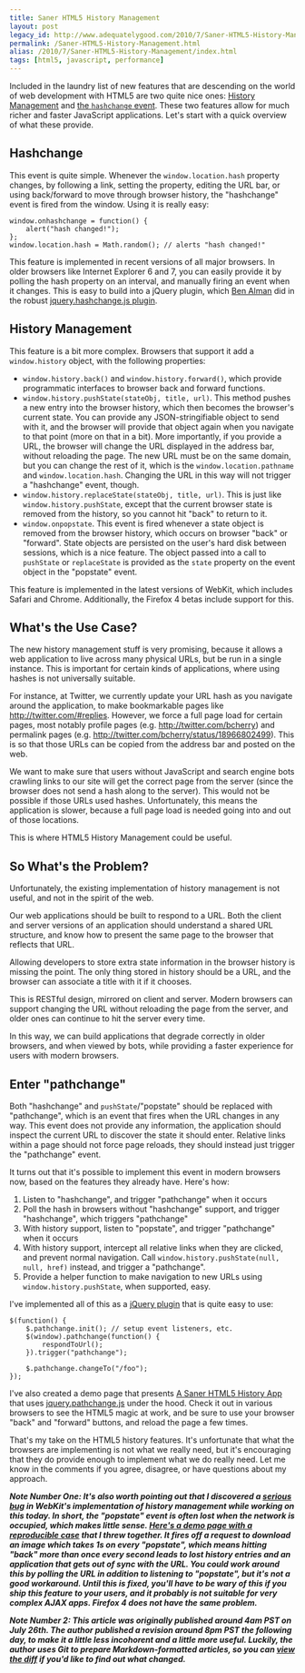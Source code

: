 ```yaml
---
title: Saner HTML5 History Management
layout: post
legacy_id: http://www.adequatelygood.com/2010/7/Saner-HTML5-History-Management
permalink: /Saner-HTML5-History-Management.html
alias: /2010/7/Saner-HTML5-History-Management/index.html
tags: [html5, javascript, performance]
---
```


Included in the laundry list of new features that are descending on the world of web development with HTML5 are two quite nice ones:  [History Management](https://developer.mozilla.org/en/DOM/Manipulating_the_browser_history) and [the `hashchange` event](https://developer.mozilla.org/en/DOM/window.onhashchange).  These two features allow for much richer and faster JavaScript applications.  Let's start with a quick overview of what these provide.

## Hashchange

This event is quite simple.  Whenever the `window.location.hash` property changes, by following a link, setting the property, editing the URL bar, or using back/forward to move through browser history, the "hashchange" event is fired from the window.  Using it is really easy:

	
	window.onhashchange = function() {
		alert("hash changed!");
	};
	window.location.hash = Math.random(); // alerts "hash changed!"

This feature is implemented in recent versions of all major browsers.  In older browsers like Internet Explorer 6 and 7, you can easily provide it by polling the hash property on an interval, and manually firing an event when it changes.  This is easy to build into a jQuery plugin, which [Ben Alman](http://benalman.com/) did in the robust [jquery.hashchange.js plugin](http://benalman.com/projects/jquery-hashchange-plugin/).

## History Management

This feature is a bit more complex.  Browsers that support it add a `window.history` object, with the following properties:

 - `window.history.back()` and `window.history.forward()`, which provide programmatic interfaces to browser back and forward functions.
 - `window.history.pushState(stateObj, title, url)`.  This method pushes a new entry into the browser history, which then becomes the browser's current state.
 You can provide any JSON-stringifiable object to send with it, and the browser will provide that object again when you navigate to that point (more on that in a bit).  More importantly, if you provide a URL, the browser will change the URL displayed in the address bar, without reloading the page.  The new URL must be on the same domain, but you can change the rest of it, which is the `window.location.pathname` and `window.location.hash`.  Changing the URL in this way will not trigger a "hashchange" event, though.
 - `window.history.replaceState(stateObj, title, url)`.  This is just like `window.history.pushState`, except that the current browser state is removed from the history, so you cannot hit "back" to return to it.
 - `window.onpopstate`.  This event is fired whenever a state object is removed from the browser history, which occurs on browser "back" or "forward".  State objects are persisted on the user's hard disk between sessions, which is a nice feature.  The object passed into a call to `pushState` or `replaceState` is provided as the `state` property on the event object in the "popstate" event.

This feature is implemented in the latest versions of WebKit, which includes Safari and Chrome.  Additionally, the Firefox 4 betas include support for this.

## What's the Use Case?

The new history management stuff is very promising, because it allows a web application to live across many physical URLs, but be run in a single instance.  This is important for certain kinds of applications, where using hashes is not universally suitable.

For instance, at Twitter, we currently update your URL hash as you navigate around the application, to make bookmarkable pages like <http://twitter.com/#replies>.  However, we force a full page load for certain pages, most notably profile pages (e.g. <http://twitter.com/bcherry>) and permalink pages (e.g. <http://twitter.com/bcherry/status/18966802499>).  This is so that those URLs can be copied from the address bar and posted on the web.

We want to make sure that users without JavaScript and search engine bots crawling links to our site will get the correct page from the server (since the browser does not send a hash along to the server).  This would not be possible if those URLs used hashes.  Unfortunately, this means the application is slower, because a full page load is needed going into and out of those locations.

This is where HTML5 History Management could be useful.

## So What's the Problem?

Unfortunately, the existing implementation of history management is not useful, and not in the spirit of the web.

Our web applications should be built to respond to a URL.  Both the client and server versions of an application should understand a shared URL structure, and know how to present the same page to the browser that reflects that URL.

Allowing developers to store extra state information in the browser history is missing the point.  The only thing stored in history should be a URL, and the browser can associate a title with it if it chooses.

This is RESTful design, mirrored on client and server.  Modern browsers can support changing the URL without reloading the page from the server, and older ones can continue to hit the server every time.

In this way, we can build applications that degrade correctly in older browsers, and when viewed by bots, while providing a faster experience for users with modern browsers.

## Enter "pathchange"

Both "hashchange" and `pushState`/"popstate" should be replaced with "pathchange", which is an event that fires when the URL changes in any way.  This event does not provide any information, the application should inspect the current URL to discover the state it should enter.  Relative links within a page should not force page reloads, they should instead just trigger the "pathchange" event.

It turns out that it's possible to implement this event in modern browsers now, based on the features they already have.  Here's how:

 1. Listen to "hashchange", and trigger "pathchange" when it occurs
 2. Poll the hash in browsers without "hashchange" support, and trigger "hashchange", which triggers "pathchange"
 3. With history support, listen to "popstate", and trigger "pathchange" when it occurs
 4. With history support, intercept all relative links when they are clicked, and prevent normal navigation.  Call `window.history.pushState(null, null, href)` instead, and trigger a "pathchange".
 5. Provide a helper function to make navigation to new URLs using `window.history.pushState`, when supported, easy.

I've implemented all of this as a [jQuery plugin][pathchange] that is quite easy to use:

	
	$(function() {
		$.pathchange.init(); // setup event listeners, etc.
		$(window).pathchange(function() {
			respondToUrl();
		}).trigger("pathchange");

		$.pathchange.changeTo("/foo");
	});

I've also created a demo page that presents [A Saner HTML5 History App](http://www.bcherry.net/playground/sanerhtml5history) that uses [jquery.pathchange.js][pathchange] under the hood.  Check it out in various browsers to see the HTML5 magic at work, and be sure to use your browser "back" and "forward" buttons, and reload the page a few times.

That's my take on the HTML5 history features.  It's unfortunate that what the browsers are implementing is not what we really need, but it's encouraging that they do provide enough to implement what we do really need.  Let me know in the comments if you agree, disagree, or have questions about my approach.

 [pathchange]: http://www.bcherry.net/static/lib/js/jquery.pathchange.js

<span class="note">___Note Number One: It's also worth pointing out that I discovered a [serious bug](https://bugs.webkit.org/show_bug.cgi?id=42940) in WebKit's implementation of history management while working on this today.  In short, the "popstate" event is often lost when the network is occupied, which makes little sense.  [Here's a demo page with a reproducible case](http://www.bcherry.net/playground/pushstate) that I threw together.  It fires off a request to download an image which takes 1s on every "popstate", which means hitting "back" more than once every second leads to lost history entries and an application that gets out of sync with the URL.  You could work around this by polling the URL in addition to listening to "popstate", but it's not a good workaround.  Until this is fixed, you'll have to be wary of this if you ship this feature to your users, and it probably is not suitable for very complex AJAX apps.  Firefox 4 does not have the same problem.___</span>

<span class="note">___Note Number 2: This article was originally published around 4am PST on July 26th.  The author published a revision around 8pm PST the following day, to make it a little less incohorent and a little more useful.  Luckily, the author uses Git to prepare Markdown-formatted articles, so you can [view the diff](http://github.com/bcherry/adequatelygood/commit/eb688c7809e8d5f61f9ed12442d3a578d46fab97) if you'd like to find out what changed.___</span>